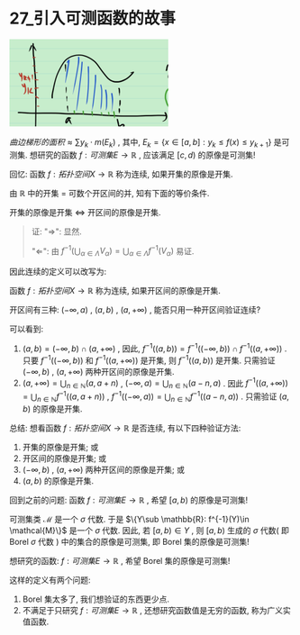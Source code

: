 # 27_引入可测函数的故事

![image-20211223132954365](27_引入可测函数的故事.assets/image-20211223132954365.png)

$曲边梯形的面积 \approx \sum y_k\cdot m(E_k)$ , 其中, $E_k=\{x\in [a,b]:y_k\le f(x)\le y_{k+1}\}$ 是可测集.  想研究的函数 $f:可测集E\to \mathbb{R}$ , 应该满足 $[c,d)$ 的原像是可测集! 

回忆: 函数 $f:拓扑空间X\to \mathbb{R}$ 称为连续, 如果开集的原像是开集.

由 $\mathbb{R}$ 中的开集 = 可数个开区间的并, 知有下面的等价条件.

开集的原像是开集 $\Leftrightarrow$ 开区间的原像是开集.

> 证: "$\Rightarrow$": 显然.
>
> "$\Leftarrow$": 由 $f^{-1}(\bigcup_{\alpha \in \Lambda}V_\alpha)=\bigcup_{\alpha \in \Lambda}f^{-1}(V_\alpha)$ 易证.

因此连续的定义可以改写为: 

函数 $f:拓扑空间X\to \mathbb{R}$ 称为连续, 如果开区间的原像是开集.

开区间有三种: $(-\infty, a)$ , $(a,b)$ , $(a,+\infty)$ , 能否只用一种开区间验证连续?

可以看到: 

1. $(a,b)=(-\infty,b)\cap (a,+\infty)$ , 因此, $f^{-1}((a,b))=f^{-1}((-\infty,b))\cap f^{-1}((a,+\infty))$ . 只要 $f^{-1}((-\infty,b))$ 和 $f^{-1}((a,+\infty))$ 是开集, 则 $f^{-1}((a,b))$ 是开集. 只需验证 $(-\infty,b)$ ,  $(a,+\infty)$ 两种开区间的原像是开集.
2. $(a,+\infty)=\bigcup_{n\in \mathbb{N}}(a,a+n)$ , $(-\infty,a)=\bigcup_{n\in \mathbb{N}}(a-n,a)$ .  因此 $f^{-1}((a,+\infty))=\bigcup_{n\in \mathbb{N}}f^{-1}((a,a+n))$ , $f^{-1}((-\infty,a))=\bigcup_{n\in \mathbb{N}}f^{-1}((a-n,a))$ . 只需验证 $(a,b)$ 的原像是开集.

总结: 想看函数 $f:拓扑空间X\to \mathbb{R}$ 是否连续, 有以下四种验证方法:

1. 开集的原像是开集; 或
2. 开区间的原像是开集; 或
3.  $(-\infty,b)$ ,  $(a,+\infty)$ 两种开区间的原像是开集; 或
4. $(a,b)$ 的原像是开集.

回到之前的问题: 函数 $f:可测集E\to \mathbb{R}$ , 希望 $[a,b)$ 的原像是可测集! 

可测集类 $\mathcal{M}$ 是一个 $\sigma$ 代数. 于是 $\{Y\sub \mathbb{R}: f^{-1}(Y)\in \mathcal{M}\}$ 是一个 $\sigma$ 代数. 因此, 若 $[a,b)\in Y$ , 则 $[a,b)$ 生成的 $\sigma$ 代数( 即 Borel  $\sigma$ 代数 ) 中的集合的原像是可测集, 即 Borel 集的原像是可测集!

想研究的函数:  $f:可测集E\to \mathbb{R}$ , 希望 Borel 集的原像是可测集! 

这样的定义有两个问题:

1. Borel 集太多了, 我们想验证的东西更少点.
2. 不满足于只研究 $f:可测集E\to \mathbb{R}$ , 还想研究函数值是无穷的函数, 称为广义实值函数.


